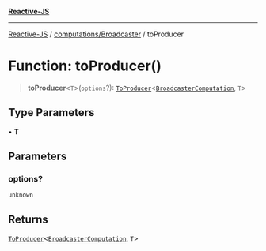 [**Reactive-JS**](../../../README.md)

***

[Reactive-JS](../../../README.md) / [computations/Broadcaster](../README.md) / toProducer

# Function: toProducer()

> **toProducer**\<`T`\>(`options`?): [`ToProducer`](../../type-aliases/ToProducer.md)\<[`BroadcasterComputation`](../interfaces/BroadcasterComputation.md), `T`\>

## Type Parameters

• **T**

## Parameters

### options?

`unknown`

## Returns

[`ToProducer`](../../type-aliases/ToProducer.md)\<[`BroadcasterComputation`](../interfaces/BroadcasterComputation.md), `T`\>

